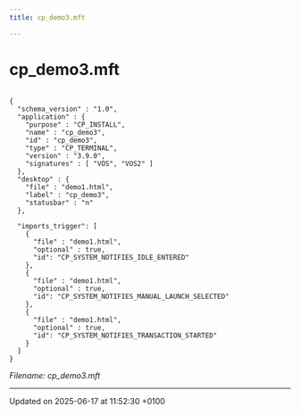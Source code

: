 ```yaml
---
title: cp_demo3.mft

---
```


# cp_demo3.mft



```mft

{
  "schema_version" : "1.0",
  "application" : {
    "purpose" : "CP_INSTALL",
    "name" : "cp_demo3",
    "id" : "cp_demo3",
    "type" : "CP_TERMINAL",
    "version" : "3.9.0",
    "signatures" : [ "VOS", "VOS2" ]
  },
  "desktop" : {
    "file" : "demo1.html",
    "label" : "cp_demo3",
    "statusbar" : "n"
  },

  "imports_trigger": [
    {
      "file" : "demo1.html",
      "optional" : true,
      "id": "CP_SYSTEM_NOTIFIES_IDLE_ENTERED"
    },
    {
      "file" : "demo1.html",
      "optional" : true,
      "id": "CP_SYSTEM_NOTIFIES_MANUAL_LAUNCH_SELECTED"
    },
    {
      "file" : "demo1.html",
      "optional" : true,
      "id": "CP_SYSTEM_NOTIFIES_TRANSACTION_STARTED"
    }
  ]
}
```

_Filename: cp_demo3.mft_

-------------------------------

Updated on 2025-06-17 at 11:52:30 +0100
